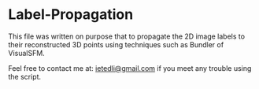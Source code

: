 # Label-Propagation
This file was written on purpose that to propagate the 2D image labels to their reconstructed 3D points using techniques such as Bundler of VisualSFM.

Feel free to contact me at: ietedli@gmail.com if you meet any trouble using the script.
